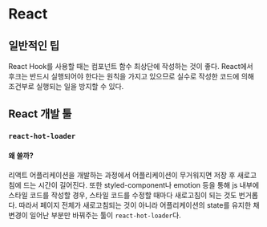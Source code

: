 # React

## 일반적인 팁

React Hook를 사용할 때는 컴포넌트 함수 최상단에 작성하는 것이 좋다. React에서 후크는 반드시 실행되어야 한다는 원칙을 가지고 있으므로 실수로 작성한 코드에 의해 조건부로 실행되는 일을 방지할 수 있다.

## React 개발 툴

### `react-hot-loader`

#### 왜 쓸까?

리액트 어플리케이션을 개발하는 과정에서 어플리케이션이 무거워지면 저장 후 새로고침에 드는 시간이 길어진다. 또한 styled-component나 emotion 등을 통해 js 내부에 스타일 코드를 작성할 경우, 스타일 코드를 수정할 때마다 새로고침이 되는 것도 번거롭다. 따라서 페이지 전체가 새로고침되는 것이 아니라 어플리케이션의 state를 유지한 채 변경이 일어난 부분만 바꿔주는 툴이 `react-hot-loader`다.
